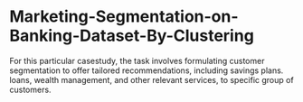 # Marketing-Segmentation-on-Banking-Dataset-By-Clustering
For this particular casestudy, the task involves formulating customer segmentation to offer tailored recommendations, including savings plans. loans, wealth management, and other relevant services, to specific group of customers.
